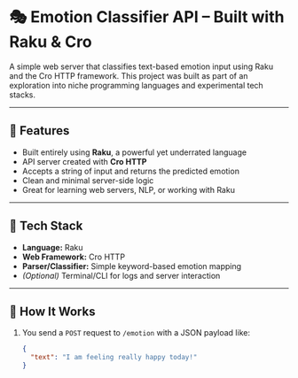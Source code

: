 # 🎭 Emotion Classifier API – Built with Raku & Cro

A simple web server that classifies text-based emotion input using Raku and the Cro HTTP framework. This project was built as part of an exploration into niche programming languages and experimental tech stacks.

---

## 🚀 Features

- Built entirely using **Raku**, a powerful yet underrated language
- API server created with **Cro HTTP**
- Accepts a string of input and returns the predicted emotion
- Clean and minimal server-side logic
- Great for learning web servers, NLP, or working with Raku

---

## 🧠 Tech Stack

- **Language:** Raku  
- **Web Framework:** Cro HTTP  
- **Parser/Classifier:** Simple keyword-based emotion mapping  
- *(Optional)* Terminal/CLI for logs and server interaction

---

## 🧪 How It Works

1. You send a `POST` request to `/emotion` with a JSON payload like:
   ```json
   {
     "text": "I am feeling really happy today!"
   }
